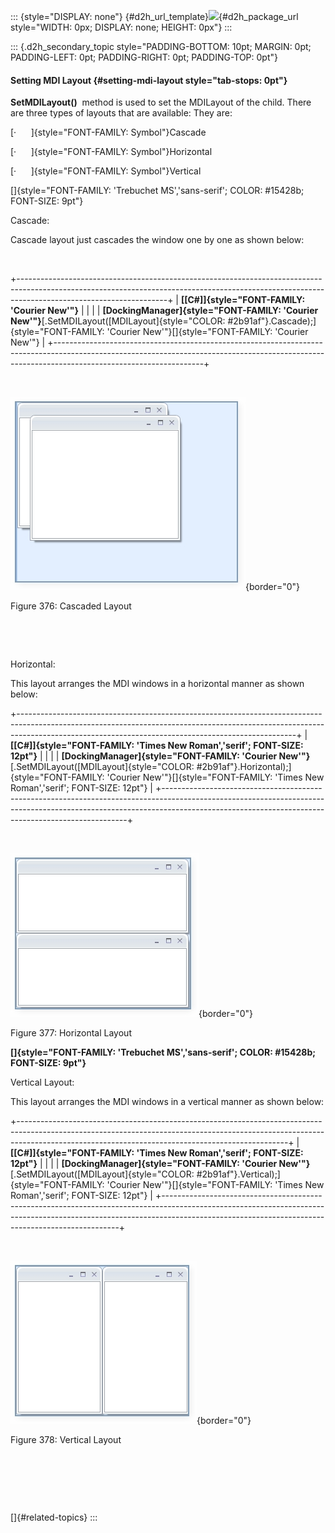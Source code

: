 ::: {style="DISPLAY: none"}
[](ms-xhelp:///?Id=d2h_url_template){#d2h_url_template}![](!package_url!){#d2h_package_url style="WIDTH: 0px; DISPLAY: none; HEIGHT: 0px"}
:::

::: {.d2h_secondary_topic style="PADDING-BOTTOM: 10pt; MARGIN: 0pt; PADDING-LEFT: 0pt; PADDING-RIGHT: 0pt; PADDING-TOP: 0pt"}
#### Setting MDI Layout {#setting-mdi-layout style="tab-stops: 0pt"}

**SetMDILayout()**  method is used to set the MDILayout of the child. There are three types of layouts that are available: They are:

[·      ]{style="FONT-FAMILY: Symbol"}Cascade

[·      ]{style="FONT-FAMILY: Symbol"}Horizontal

[·      ]{style="FONT-FAMILY: Symbol"}Vertical

[]{style="FONT-FAMILY: 'Trebuchet MS','sans-serif'; COLOR: #15428b; FONT-SIZE: 9pt"} 

Cascade:

Cascade layout just cascades the window one by one as shown below:

 

+-------------------------------------------------------------------------------------------------------------------------------------------------------------------------------------------------+
| **[\[C#\]]{style="FONT-FAMILY: 'Courier New'"}**                                                                                                                                                |
|                                                                                                                                                                                                 |
| **[DockingManager]{style="FONT-FAMILY: 'Courier New'"}**[.SetMDILayout([MDILayout]{style="COLOR: #2b91af"}.Cascade);]{style="FONT-FAMILY: 'Courier New'"}[]{style="FONT-FAMILY: 'Courier New'"} |
+-------------------------------------------------------------------------------------------------------------------------------------------------------------------------------------------------+

 

![Description: C:\\Users\\Hemanth\\Desktop\\Documentation\\Images\\cascade.jpg](ImagesExt/image30_355.jpg){border="0"}

Figure 376: Cascaded Layout

                   

 

Horizontal:

This layout arranges the MDI windows in a horizontal manner as shown below:

+---------------------------------------------------------------------------------------------------------------------------------------------------------------------------------------------------------------------------------+
| **[\[C#\]]{style="FONT-FAMILY: 'Times New Roman','serif'; FONT-SIZE: 12pt"}**                                                                                                                                                   |
|                                                                                                                                                                                                                                 |
| **[DockingManager]{style="FONT-FAMILY: 'Courier New'"}**[.SetMDILayout([MDILayout]{style="COLOR: #2b91af"}.Horizontal);]{style="FONT-FAMILY: 'Courier New'"}[]{style="FONT-FAMILY: 'Times New Roman','serif'; FONT-SIZE: 12pt"} |
+---------------------------------------------------------------------------------------------------------------------------------------------------------------------------------------------------------------------------------+

 

![Description: C:\\Users\\Hemanth\\Desktop\\Documentation\\Images\\horizontal.jpg](ImagesExt/image30_356.jpg){border="0"}

Figure 377: Horizontal Layout

**[]{style="FONT-FAMILY: 'Trebuchet MS','sans-serif'; COLOR: #15428b; FONT-SIZE: 9pt"}** 

Vertical Layout:

This layout arranges the MDI windows in a vertical manner as shown below:

+-------------------------------------------------------------------------------------------------------------------------------------------------------------------------------------------------------------------------------+
| **[\[C#\]]{style="FONT-FAMILY: 'Times New Roman','serif'; FONT-SIZE: 12pt"}**                                                                                                                                                 |
|                                                                                                                                                                                                                               |
| **[DockingManager]{style="FONT-FAMILY: 'Courier New'"}**[.SetMDILayout([MDILayout]{style="COLOR: #2b91af"}.Vertical);]{style="FONT-FAMILY: 'Courier New'"}[]{style="FONT-FAMILY: 'Times New Roman','serif'; FONT-SIZE: 12pt"} |
+-------------------------------------------------------------------------------------------------------------------------------------------------------------------------------------------------------------------------------+

 

![Description: C:\\Users\\Hemanth\\Desktop\\Documentation\\Images\\vertical.jpg](ImagesExt/image30_357.jpg){border="0"}

Figure 378: Vertical Layout

                                                           

 

 

[]{#related-topics}
:::
